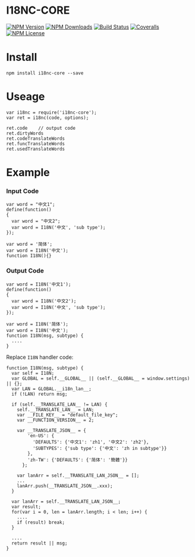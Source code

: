 I18NC-CORE
==================


[![NPM Version][npm-image]][npm-url]
[![NPM Downloads][downloads-image]][npm-url]
[![Build Status][travis-image]][travis-url]
[![Coveralls][coveralls-image]][coveralls-url]
[![NPM License][license-image]][npm-url]

# Install
```
npm install i18nc-core --save
```

# Useage

```
var i18nc = require('i18nc-core');
var ret = i18nc(code, options);

ret.code    // output code
ret.dirtyWords
ret.codeTranslateWords
ret.funcTranslateWords
ret.usedTranslateWords
```


# Example

### Input Code

```
var word = "中文1";
define(function()
{
  var word = "中文2";
  var word = I18N('中文', 'sub type');
});

var word = '简体';
var word = I18N('中文');
function I18N(){}
```

### Output Code

```
var word = I18N('中文1');
define(function()
{
  var word = I18N('中文2');
  var word = I18N('中文', 'sub type');
});

var word = I18N('简体');
var word = I18N('中文');
function I18N(msg, subtype) {
  ....
}
```

Replace `I18N` handler code:

```
function I18N(msg, subtype) {
  var self = I18N;
  var GLOBAL = self.__GLOBAL__ || (self.__GLOBAL__ = window.settings) || {};
  var LAN = GLOBAL.__i18n_lan__;
  if (!LAN) return msg;

  if (self.__TRANSLATE_LAN__ != LAN) {
    self.__TRANSLATE_LAN__ = LAN;
    var __FILE_KEY__ = "default_file_key";
    var __FUNCTION_VERSION__ = 2;

    var __TRANSLATE_JSON__ = {
        'en-US': {
          'DEFAULTS': {'中文1': 'zh1', '中文2': 'zh2'},
          'SUBTYPES': {'sub type': {'中文': 'zh in subtype'}}
        },
        'zh-TW': {'DEFAULTS': {'简体': '簡體'}}
      };

    var lanArr = self.__TRANSLATE_LAN_JSON__ = [];
    ...
    lanArr.push(__TRANSLATE_JSON__.xxx);
  }

  var lanArr = self.__TRANSLATE_LAN_JSON__;
  var result;
  for(var i = 0, len = lanArr.length; i < len; i++) {
    ....
    if (result) break;
  }

  ....
  return result || msg;
}
```


[npm-image]: http://img.shields.io/npm/v/i18nc-core.svg
[downloads-image]: http://img.shields.io/npm/dm/i18nc-core.svg
[npm-url]: https://www.npmjs.org/package/i18nc-core
[travis-image]: http://img.shields.io/travis/Bacra/node-i18nc-core/master.svg?label=linux
[travis-url]: https://travis-ci.org/Bacra/node-i18nc-core
[appveyor-image]: https://img.shields.io/appveyor/ci/Bacra/node-i18nc-core/master.svg?label=windows
[appveyor-url]: https://ci.appveyor.com/project/Bacra/node-i18nc-core
[coveralls-image]: https://img.shields.io/coveralls/Bacra/node-i18nc-core.svg
[coveralls-url]: https://coveralls.io/github/Bacra/node-i18nc-core
[license-image]: http://img.shields.io/npm/l/i18nc-core.svg

